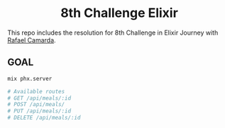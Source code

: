 <h1 align='center'>
8th Challenge Elixir
</h1>

This repo includes the resolution for 8th Challenge in Elixir Journey with [Rafael Camarda][btn-tutor].

## GOAL

```bash
mix phx.server

# Available routes
# GET /api/meals/:id
# POST /api/meals/
# PUT /api/meals/:id
# DELETE /api/meals/:id
```

<!-- VARIABLES -->

[btn-tutor]: https://github.com/rafaelcamarda

